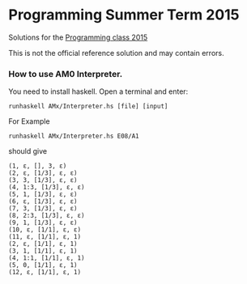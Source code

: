 Programming Summer Term 2015
============================

Solutions for the [Programming class 2015](http://www.inf.tu-dresden.de/index.php?node_id=3628&ln=de)

This is not the official reference solution and may contain errors.

### How to use AM0 Interpreter.

You need to install haskell.
Open a terminal and enter:

```
runhaskell AMx/Interpreter.hs [file] [input]
```

For Example 

```
runhaskell AMx/Interpreter.hs E08/A1 
```

should give

```
(1, ε, [], 3, ε)
(2, ε, [1/3], ε, ε)
(3, 3, [1/3], ε, ε)
(4, 1:3, [1/3], ε, ε)
(5, 1, [1/3], ε, ε)
(6, ε, [1/3], ε, ε)
(7, 3, [1/3], ε, ε)
(8, 2:3, [1/3], ε, ε)
(9, 1, [1/3], ε, ε)
(10, ε, [1/1], ε, ε)
(11, ε, [1/1], ε, 1)
(2, ε, [1/1], ε, 1)
(3, 1, [1/1], ε, 1)
(4, 1:1, [1/1], ε, 1)
(5, 0, [1/1], ε, 1)
(12, ε, [1/1], ε, 1)
```
